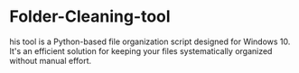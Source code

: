 # Folder-Cleaning-tool
his tool is a Python-based file organization script designed for Windows 10.  It's an efficient solution for keeping your files systematically organized without manual effort.
